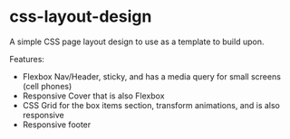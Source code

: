 # css-layout-design
A simple CSS page layout design to use as a template to build upon.  

Features:  
* Flexbox Nav/Header, sticky, and has a media query for small screens (cell phones)  
* Responsive Cover that is also Flexbox  
* CSS Grid for the box items section, transform animations, and is also responsive  
* Responsive footer

